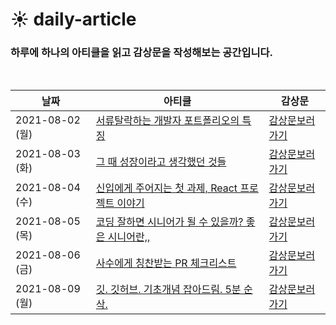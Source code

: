 # ☀️ daily-article

### 하루에 하나의 아티클을 읽고 감상문을 작성해보는 공간입니다.

<br>

| 날짜            | 아티클                                                                                                                                                                                                                                                                                                    | 감상문                                                                                                                                                                                                                                            |
| --------------- | --------------------------------------------------------------------------------------------------------------------------------------------------------------------------------------------------------------------------------------------------------------------------------------------------------- | ------------------------------------------------------------------------------------------------------------------------------------------------------------------------------------------------------------------------------------------------- |
| 2021-08-02 (월) | [서류탈락하는 개발자 포트폴리오의 특징](https://velog.io/@dongyi/%EB%82%B4-%ED%8F%AC%ED%8A%B8%ED%8F%B4%EB%A6%AC%EC%98%A4%EA%B0%80-%EC%84%9C%EB%A5%98%ED%83%88%EB%9D%BD%EC%9D%B8-%EC%9D%B4%EC%9C%A0-%ED%94%84%EB%A1%9C%EC%A0%9D%ED%8A%B8-%EC%9D%B4%EB%A0%87%EA%B2%8C-%ED%95%B4%EB%B3%B4%EC%84%B8%EC%9A%94) | [감상문보러 가기](https://velog.io/@ongsim123/Daily-article-%EC%84%9C%EB%A5%98%ED%83%88%EB%9D%BD%ED%95%98%EB%8A%94-%EA%B0%9C%EB%B0%9C%EC%9E%90-%ED%8F%AC%ED%8A%B8%ED%8F%B4%EB%A6%AC%EC%98%A4%EC%9D%98-%ED%8A%B9%EC%A7%95)                         |
| 2021-08-03 (화) | [그 때 성장이라고 생각했던 것들](https://jbee.io/essay/growth-mistaken-2020/)                                                                                                                                                                                                                             | [감상문보러 가기](https://velog.io/@ongsim123/Report-%EA%B7%B8-%EB%95%8C-%EC%84%B1%EC%9E%A5%EC%9D%B4%EB%9D%BC%EA%B3%A0-%EC%83%9D%EA%B0%81%ED%96%88%EB%8D%98-%EA%B2%83%EB%93%A4)                                                                   |
| 2021-08-04 (수) | [신입에게 주어지는 첫 과제, React 프로젝트 이야기](https://www.youtube.com/watch?v=oqAdL8Nw5j0)                                                                                                                                                                                                           | [감상문보러 가기](https://velog.io/@ongsim123/Report-%EC%8B%A0%EC%9E%85%EC%97%90%EA%B2%8C-%EC%A3%BC%EC%96%B4%EC%A7%80%EB%8A%94-%EC%B2%AB-%EA%B3%BC%EC%A0%9C-React-%ED%94%84%EB%A1%9C%EC%A0%9D%ED%8A%B8-%EC%9D%B4%EC%95%BC%EA%B8%B0)               |
| 2021-08-05 (목) | [코딩 잘하면 시니어가 될 수 있을까? 좋은 시니어란,,](https://www.youtube.com/watch?v=ikBAIDVomQ8)                                                                                                                                                                                                         | [감상문보러 가기](https://velog.io/@ongsim123/Report-%EC%BD%94%EB%94%A9-%EC%9E%98%ED%95%98%EB%A9%B4-%EC%8B%9C%EB%8B%88%EC%96%B4%EA%B0%80-%EB%90%A0-%EC%88%98-%EC%9E%88%EC%9D%84%EA%B9%8C-%EC%A2%8B%EC%9D%80-%EC%8B%9C%EB%8B%88%EC%96%B4%EB%9E%80) |
| 2021-08-06 (금) | [사수에게 칭찬받는 PR 체크리스트](https://velog.io/@hyounglee/checklist-codereview)                                                                                                                                                                                                                       | [감상문보러 가기](https://velog.io/@ongsim123/Report-%EC%82%AC%EC%88%98%EC%97%90%EA%B2%8C-%EC%B9%AD%EC%B0%AC%EB%B0%9B%EB%8A%94-PR%EC%B2%B4%ED%81%AC%EB%A6%AC%EC%8A%A4%ED%8A%B8)                                                                   |
| 2021-08-09 (월) | [깃. 깃허브. 기초개념 잡아드림. 5분 순삭.](https://www.youtube.com/watch?v=YFNQwo7iTNc)                                                                                                                                                                                                                   | [감상문보러 가기](https://velog.io/@ongsim123/Report-%EA%B9%83.-%EA%B9%83%ED%97%88%EB%B8%8C.-%EA%B8%B0%EC%B4%88%EA%B0%9C%EB%85%90-%EC%9E%A1%EC%95%84%EB%93%9C%EB%A6%BC.-5%EB%B6%84-%EC%88%9C%EC%82%AD)                                            |
